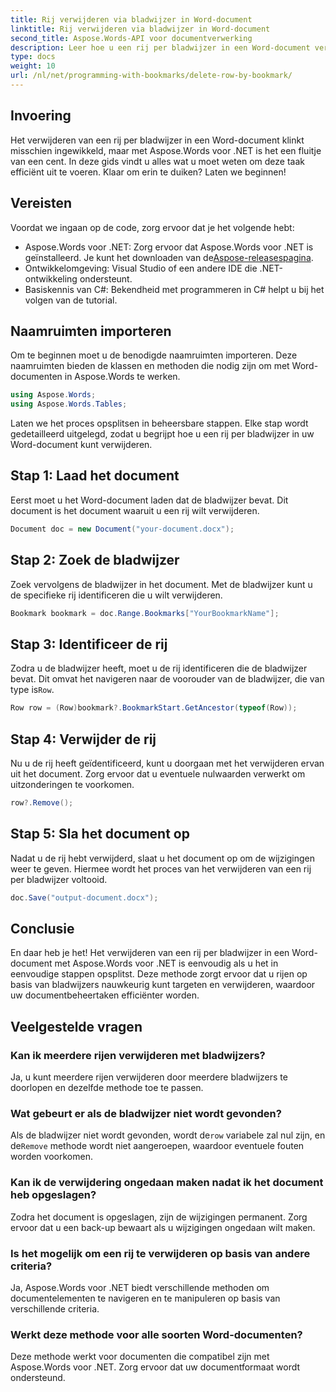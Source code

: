 ```yaml
---
title: Rij verwijderen via bladwijzer in Word-document
linktitle: Rij verwijderen via bladwijzer in Word-document
second_title: Aspose.Words-API voor documentverwerking
description: Leer hoe u een rij per bladwijzer in een Word-document verwijdert met Aspose.Words voor .NET. Volg onze stapsgewijze handleiding voor efficiënt documentbeheer.
type: docs
weight: 10
url: /nl/net/programming-with-bookmarks/delete-row-by-bookmark/
---
```

## Invoering

Het verwijderen van een rij per bladwijzer in een Word-document klinkt misschien ingewikkeld, maar met Aspose.Words voor .NET is het een fluitje van een cent. In deze gids vindt u alles wat u moet weten om deze taak efficiënt uit te voeren. Klaar om erin te duiken? Laten we beginnen!

## Vereisten

Voordat we ingaan op de code, zorg ervoor dat je het volgende hebt:

-  Aspose.Words voor .NET: Zorg ervoor dat Aspose.Words voor .NET is geïnstalleerd. Je kunt het downloaden van de[Aspose-releasespagina](https://releases.aspose.com/words/net/).
- Ontwikkelomgeving: Visual Studio of een andere IDE die .NET-ontwikkeling ondersteunt.
- Basiskennis van C#: Bekendheid met programmeren in C# helpt u bij het volgen van de tutorial.

## Naamruimten importeren

Om te beginnen moet u de benodigde naamruimten importeren. Deze naamruimten bieden de klassen en methoden die nodig zijn om met Word-documenten in Aspose.Words te werken.

```csharp
using Aspose.Words;
using Aspose.Words.Tables;
```

Laten we het proces opsplitsen in beheersbare stappen. Elke stap wordt gedetailleerd uitgelegd, zodat u begrijpt hoe u een rij per bladwijzer in uw Word-document kunt verwijderen.

## Stap 1: Laad het document

Eerst moet u het Word-document laden dat de bladwijzer bevat. Dit document is het document waaruit u een rij wilt verwijderen.

```csharp
Document doc = new Document("your-document.docx");
```

## Stap 2: Zoek de bladwijzer

Zoek vervolgens de bladwijzer in het document. Met de bladwijzer kunt u de specifieke rij identificeren die u wilt verwijderen.

```csharp
Bookmark bookmark = doc.Range.Bookmarks["YourBookmarkName"];
```

## Stap 3: Identificeer de rij

 Zodra u de bladwijzer heeft, moet u de rij identificeren die de bladwijzer bevat. Dit omvat het navigeren naar de voorouder van de bladwijzer, die van type is`Row`.

```csharp
Row row = (Row)bookmark?.BookmarkStart.GetAncestor(typeof(Row));
```

## Stap 4: Verwijder de rij

Nu u de rij heeft geïdentificeerd, kunt u doorgaan met het verwijderen ervan uit het document. Zorg ervoor dat u eventuele nulwaarden verwerkt om uitzonderingen te voorkomen.

```csharp
row?.Remove();
```

## Stap 5: Sla het document op

Nadat u de rij hebt verwijderd, slaat u het document op om de wijzigingen weer te geven. Hiermee wordt het proces van het verwijderen van een rij per bladwijzer voltooid.

```csharp
doc.Save("output-document.docx");
```

## Conclusie

En daar heb je het! Het verwijderen van een rij per bladwijzer in een Word-document met Aspose.Words voor .NET is eenvoudig als u het in eenvoudige stappen opsplitst. Deze methode zorgt ervoor dat u rijen op basis van bladwijzers nauwkeurig kunt targeten en verwijderen, waardoor uw documentbeheertaken efficiënter worden.

## Veelgestelde vragen

### Kan ik meerdere rijen verwijderen met bladwijzers?
Ja, u kunt meerdere rijen verwijderen door meerdere bladwijzers te doorlopen en dezelfde methode toe te passen.

### Wat gebeurt er als de bladwijzer niet wordt gevonden?
 Als de bladwijzer niet wordt gevonden, wordt de`row` variabele zal nul zijn, en de`Remove` methode wordt niet aangeroepen, waardoor eventuele fouten worden voorkomen.

### Kan ik de verwijdering ongedaan maken nadat ik het document heb opgeslagen?
Zodra het document is opgeslagen, zijn de wijzigingen permanent. Zorg ervoor dat u een back-up bewaart als u wijzigingen ongedaan wilt maken.

### Is het mogelijk om een rij te verwijderen op basis van andere criteria?
Ja, Aspose.Words voor .NET biedt verschillende methoden om documentelementen te navigeren en te manipuleren op basis van verschillende criteria.

### Werkt deze methode voor alle soorten Word-documenten?
Deze methode werkt voor documenten die compatibel zijn met Aspose.Words voor .NET. Zorg ervoor dat uw documentformaat wordt ondersteund.